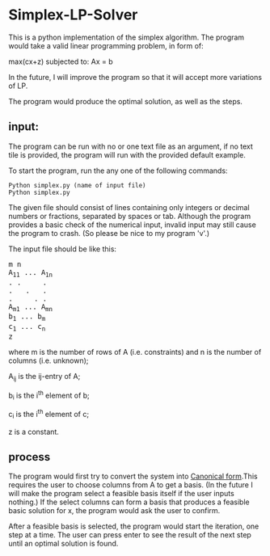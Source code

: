 # Simplex-LP-Solver
This is a python implementation of the simplex algorithm.
The program would take a valid linear programming problem, in form of:

max(cx+z) subjected to:
Ax = b

In the future, I will improve the program so that it will accept more variations of LP.

The program would produce the optimal solution, as well as the steps.



## input:
The program can be run with no or one text file as an argument, if no text tile is provided, the program will run with the provided default example.

To start the program, run the any one of the following commands:

```
Python simplex.py (name of input file)
Python simplex.py 
```

The given file should consist of lines containing only integers or decimal numbers or fractions, separated by spaces or tab. Although the program provides a basic check of the numerical input, invalid input may still cause the program to crash. (So please be nice to my program 'v'.)

The input file should be like this:

<pre>
m n
A<sub>11</sub> ... A<sub>1n</sub> 
. .     .
.   .   .
.     . .
A<sub>m1</sub> ... A<sub>mn</sub> 
b<sub>1</sub> ... b<sub>m</sub>  
c<sub>1</sub> ... c<sub>n</sub>  
z
</pre>

where m is the number of rows of A (i.e. constraints) and n is the number of columns (i.e. unknown);

A<sub>ij</sub> is the ij-entry of A;

b<sub>i</sub> is the i<sup>th</sup> element of b;

c<sub>i</sub> is the i<sup>th</sup> element of c;

z is a constant.

## process
 The program would first try to convert the system into [Canonical form](https://en.wikipedia.org/wiki/Canonical_form#:~:text=In%20mathematics%20and%20computer%20science,identified%20in%20a%20unique%20way).This requires the user to choose columns from A to get a basis. (In the future I will make the program select a feasible basis itself if the user inputs nothing.) If the select columns can form a basis that produces a feasible basic solution for x, the program would ask the user to confirm.

After a feasible basis is selected, the program would start the iteration, one step at a time. The user can press enter to see the result of the next step until an optimal solution is found.
